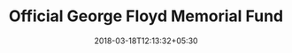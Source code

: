 ---
title: "Official George Floyd Memorial Fund"
date: 2018-03-18T12:13:32+05:30
link: https://www.gofundme.com/f/georgefloyd
---